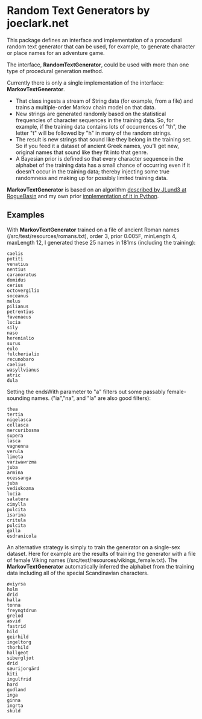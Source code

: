 # Random Text Generators by joeclark.net

This package defines an interface and implementation of a procedural random text generator that can be used, for example, to generate character or place names for an adventure game.

The interface, **RandomTextGenerator**, could be used with more than one type of procedural generation method.

Currently there is only a single implementation of the interface: **MarkovTextGenerator**.  

- That class ingests a stream of String data (for example, from a file) and trains a multiple-order Markov chain model on that data.  
- New strings are generated randomly based on the statistical frequencies of character sequences in the training data. So, for example, if the training data contains lots of occurrences of "th", the letter "t" will be followed by "h" in many of the random strings.
- The result is new strings that sound like they belong in the training set.  So if you feed it a dataset of ancient Greek names, you'll get new, original names that sound like they fit into that genre.
- A Bayesian prior is defined so that every character sequence in the alphabet of the training data has a small chance of occurring even if it doesn't occur in the training data; thereby injecting some true randomness and making up for possibly limited training data.

**MarkovTextGenerator** is based on an algorithm [described by JLund3 at RogueBasin](http://roguebasin.roguelikedevelopment.org/index.php?title=Names_from_a_high_order_Markov_Process_and_a_simplified_Katz_back-off_scheme)
and my own prior [implementation of it in Python](https://github.com/joeclark-phd/roguestate/blob/master/program/namegen.py).

## Examples

With **MarkovTextGenerator** trained on a file of ancient Roman names (/src/test/resources/romans.txt), order 3, prior 0.005F, minLength 4, maxLength 12, I generated these 25 names in 181ms (including the training):

    caelis
    potiti
    venatius
    nentius
    caranoratus
    domidus
    cerius
    octovergilio
    soceanus
    melus
    pilianus
    petrentius
    favenaeus
    lucia
    sily
    naso
    herenialio
    surus
    eulo
    fulcherialio
    recunobaro
    caelius
    wasyllvianus
    atric
    dula
 
Setting the endsWith parameter to "a" filters out some passably female-sounding names.  ("ia","na", and "la" are also good filters):

    thea
    tertia
    nigelasca
    cellasca
    mercuribosma
    supera
    lasca
    vagnenna
    verula
    limeta
    variwawrzma
    juba
    armina
    ocessanga
    juba
    vediskozma
    lucia
    salatera
    cimylla
    pulcita
    isarina
    critula
    pulcita
    galla
    esdranicola

An alternative strategy is simply to train the generator on a single-sex dataset.  Here for example are the results of training the generator with a file of female Viking names (/src/test/resources/vikings_female.txt).  The **MarkovTextGenerator** automatically inferred the alphabet from the training data including all of the special Scandinavian characters.
    
    øviyrsa
    holm
    drid
    halla
    tonna
    freyngtdrun
    grelod
    asvid
    fastrid
    hild
    geirhild
    ingeltorg
    thorhild
    hallgeot
    sibergljot
    drid
    sæurijorgärd
    kiti
    ingulfrid
    hard
    gudland
    inga
    ginna
    ingrta
    skuld